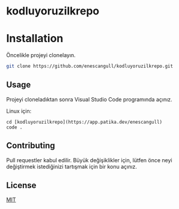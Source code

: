 # kodluyoruzilkrepo
 
# Installation

Öncelikle projeyi clonelayın.

```bash
git clone https://github.com/enescangull/kodluyoruzilkrepo.git
```

## Usage

Projeyi cloneladıktan sonra Visual Studio Code programında açınız.

Linux için:
```linux
cd [kodluyoruzilkrepo](https://app.patika.dev/enescangull)
code .
```

## Contributing
Pull requestler kabul edilir. Büyük değişiklikler için, lütfen önce neyi değiştirmek istediğinizi tartışmak için bir konu açınız.


## License
[MIT](https://choosealicense.com/licenses/mit/)